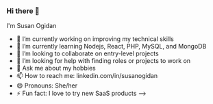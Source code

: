 ### Hi there 👋

I'm Susan Ogidan

- 🔭 I’m currently working on improving my technical skills
- 🌱 I’m currently learning Nodejs, React, PHP, MySQL, and MongoDB
- 👯 I’m looking to collaborate on entry-level projects
- 🤔 I’m looking for help with finding roles or projects to work on
- 💬 Ask me about my hobbies
- 📫 How to reach me: linkedin.com/in/susanogidan
- 😄 Pronouns: She/her
- ⚡ Fun fact: I love to try new SaaS products
-->
